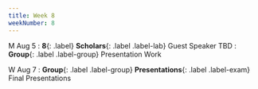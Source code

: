 ```yaml
---
title: Week 8
weekNumber: 8
---
```


M Aug 5
: **8**{: .label} **Scholars**{: .label .label-lab} Guest Speaker TBD
: **Group**{: .label .label-group} Presentation Work

W Aug 7
: **Group**{: .label .label-group} **Presentations**{: .label .label-exam} Final Presentations

